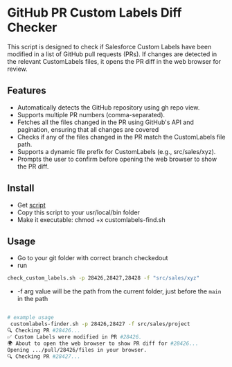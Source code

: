 # GitHub PR Custom Labels Diff Checker
This script is designed to check if Salesforce Custom Labels have been modified in a list of GitHub pull requests (PRs). If changes are detected in the relevant CustomLabels files, it opens the PR diff in the web browser for review.

## Features
- Automatically detects the GitHub repository using gh repo view.
- Supports multiple PR numbers (comma-separated).
- Fetches all the files changed in the PR using GitHub's API and pagination, ensuring that all changes are covered 
- Checks if any of the files changed in the PR match the CustomLabels file path.
- Supports a dynamic file prefix for CustomLabels (e.g., src/sales/xyz).
- Prompts the user to confirm before opening the web browser to show the PR diff.


## Install
- Get [script](./customlabels-finder.sh)
- Copy this script to your usr/local/bin folder
- Make it executable: chmod +x customlabels-find.sh


## Usage
- Go to your git folder with correct branch checkedout
- run
```bash
check_custom_labels.sh -p 28426,28427,28428 -f "src/sales/xyz"
```
- -f arg value will be the path from the current folder, just before the ```main``` in the path


```bash

# example usage
 customlabels-finder.sh -p 28426,28427 -f src/sales/project
🔍 Checking PR #28426...
✅ Custom Labels were modified in PR #28426.
🌍 About to open the web browser to show PR diff for #28426...
Opening .../pull/28426/files in your browser.
🔍 Checking PR #28427...
```


